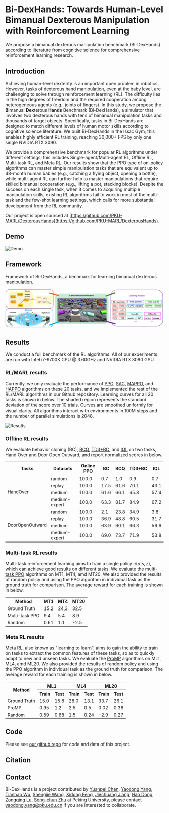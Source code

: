# Bi-DexHands: Towards Human-Level Bimanual Dexterous Manipulation with Reinforcement Learning

We propose a bimanual dexterous manipulation benchmark (Bi-DexHands) according to literature from cognitive science for comprehensive reinforcement learning research.

## Introduction

Achieving human-level dexterity is an important open problem in robotics. However, tasks of dexterous hand manipulation, even at the baby level, are challenging to solve through reinforcement learning (RL). The difficulty lies in the high degrees of freedom and the required cooperation among heterogeneous agents (e.g., joints of fingers). In this study, we propose the **Bi**manual **Dex**terous **Hands** Benchmark (Bi-DexHands), a simulator that involves two dexterous hands with tens of bimanual manipulation tasks and thousands of target objects. Specifically, tasks in Bi-DexHands are designed to match different levels of human motor skills according to cognitive science literature. We built Bi-DexHands  in the Issac Gym; this enables highly efficient RL training,  reaching 30,000+ FPS by only one single NVIDIA RTX 3090. 

We provide a comprehensive benchmark for popular RL algorithms under different settings; this includes Single-agent/Multi-agent RL, Offline RL, Multi-task RL, and Meta RL. Our results show that the PPO type of on-policy algorithms can master simple manipulation tasks that are equivalent up to 48-month human babies (e.g., catching a flying object, opening a bottle), while multi-agent RL can further help to master manipulations that require skilled bimanual cooperation (e.g., lifting a pot, stacking blocks). Despite the success on each single task, when it comes to acquiring multiple manipulation skills, existing RL algorithms fail to work in most of the multi-task and the few-shot learning settings, which calls for more substantial development from the RL community. 

Our project is open sourced at [https://github.com/PKU-MARL/DexterousHands](https://github.com/PKU-MARL/DexterousHands).

## Demo

![Demo](./assets/images/quick_demo_v2.gif)

## Framework
Framework of Bi-DexHands, a bechmark for learning bimanual dexterous manipulation.

![Framework](./assets/images/overview.png)

## Results

We conduct a full benchmark of the RL algorithms. All of our experiments are run with Intel i7-9700K CPU @ 3.60GHz and NVIDIA RTX 3090 GPU.

### RL/MARL results
Currently, we only evaluate the performance of [PPO](https://arxiv.org/abs/1707.06347), [SAC](https://arxiv.org/abs/1801.01290), [MAPPO](https://arxiv.org/abs/2103.01955), and [HAPPO](https://arxiv.org/abs/2109.11251) algorithms on these 20 tasks, and we implemented the rest of the RL/MARL algorithms in our Github repository. Learning curves for all 20 tasks is shown in below. The shaded region represents the standard deviation of the score over 10 trials. Curves are smoothed uniformly for visual clarity. All algorithms interact with environments in 100M steps and the number of parallel simulations is 2048.

![Results](./assets/images/merge_20.png)

### Offline RL results

We evaluate behavior cloning (BC), [BCQ](http://proceedings.mlr.press/v97/fujimoto19a.html), [TD3+BC](https://proceedings.neurips.cc/paper/2021/hash/a8166da05c5a094f7dc03724b41886e5-Abstract.html), and [IQL](https://arxiv.org/abs/2110.06169) on two tasks, Hand Over and Door Open Outward, and report normalized scores in below.

<table>
    <tr>
        <th>Tasks</th>
        <th>Datasets</th>
        <th>Online PPO</th>
        <th>BC</th>
        <th>BCQ</th>
        <th>TD3+BC</th>
        <th>IQL</th>
    </tr>
    <tr>
        <td rowspan="4">HandOver</td>
        <td>random</td>
        <td>100.0</td>
        <td>0.7</td>
        <td>1.0</td>
        <td>0.9</td>
        <td>0.7</td>
    </tr>
    <tr>
        <td>replay</td>
        <td>100.0</td>
        <td>17.5</td>
        <td>61.6</td>
        <td>70.1</td>
        <td>43.1</td>
    </tr>
    <tr>
        <td>medium</td>
        <td>100.0</td>
        <td>61.6</td>
        <td>66.1</td>
        <td>65.8</td>
        <td>57.4</td>
    </tr>
    <tr>
        <td>medium-expert</td>
        <td>100.0</td>
        <td>63.3</td>
        <td>81.7</td>
        <td>84.9</td>
        <td>67.2</td>
    </tr>
    <tr>
        <td rowspan="4">DoorOpenOutward</td>
        <td>random</td>
        <td>100.0</td>
        <td>2.1</td>
        <td>23.8</td>
        <td>34.9</td>
        <td>3.8</td>
    </tr>
    <tr>
        <td>replay</td>
        <td>100.0</td>
        <td>36.9</td>
        <td>48.8</td>
        <td>60.5</td>
        <td>31.7</td>
    </tr>
    <tr>
        <td>medium</td>
        <td>100.0</td>
        <td>63.9</td>
        <td>60.1</td>
        <td>66.3</td>
        <td>56.6</td>
    </tr>
    <tr>
        <td>medium-expert</td>
        <td>100.0</td>
        <td>69.0</td>
        <td>73.7</td>
        <td>71.9</td>
        <td>53.8</td>
    </tr>
</table>


### Multi-task RL results

Multi-task reinforcement learning aims to train a single policy $\pi (a|s, z)$, which can achieve good results on different tasks. We evaluate the [multi-task PPO](https://arxiv.org/abs/1707.06347) algorithms on MT1, MT4, amd MT20. We also provided the results of random policy and using the PPO algorithm in individual task as the ground truth for comparison. The average reward for each training is shown in below.


<table>
    <tr>
        <th>Method</th>
        <th>MT1</th>
        <th>MT4</th>
        <th>MT20</th>
    </tr>
    <tr>
        <td>Ground Truth</td>
        <td>15.2</td>
        <td>24,3</td>
        <td>32.5</td>
    </tr>
    <tr>
        <td>Multi-task PPO</td>
        <td>9.4</td>
        <td>5.4</td>
        <td>8.9</td>
    </tr>
    <tr>
        <td>Random</td>
        <td>0.61</td>
        <td>1.1</td>
        <td>-2.5</td>
    </tr>
</table>

### Meta RL results

Meta RL, also known as "learning to learn", aims to gain the ability to train on tasks to extract the common features of these tasks, so as to quickly adapt to new and unseen tasks. We evaluate the [ProMP](https://arxiv.org/abs/1810.06784) algorithms on ML1, ML4, amd ML20. We also provided the results of random policy and using the PPO algorithm in individual task as the ground truth for comparison. The average reward for each training is shown in below.

<table>
    <tr>
        <th rowspan="2">Method</th>
        <th colspan="2">ML1</th>
        <th colspan="2">ML4</th>
        <th colspan="2">ML20</th>
    </tr>
    <tr>
        <th>Train</th>
        <th>Test</th>
        <th>Train</th>
        <th>Test</th>
        <th>Train</th>
        <th>Test</th>
    </tr>
    <tr>
        <td>Ground Truth</td>
        <td>15.0</td>
        <td>15.8</td>
        <td>28.0</td>
        <td>13.1</td>
        <td>33.7</td>
        <td>26.1</td>
    </tr>
    <tr>
        <td>ProMP</td>
        <td>0.95</td>
        <td>1.2</td>
        <td>2.5</td>
        <td>0.5</td>
        <td>0.02</td>
        <td>0.36</td>
    </tr>
    <tr>
        <td>Random</td>
        <td>0.59</td>
        <td>0.68</td>
        <td>1.5</td>
        <td>0.24</td>
        <td>-2.9</td>
        <td>0.27</td>
    </tr>
</table>

## Code

Please see [our github repo](https://github.com/PKU-MARL/DexterousHands) for code and data of this project.

## Citation


## Contact

Bi-DexHands is a project contributed by [Yuanpei Chen](https://github.com/cypypccpy), [Yaodong Yang](https://www.yangyaodong.com/), [Tianhao Wu](https://tianhaowuhz.github.io/), [Shengjie Wang](https://github.com/Shengjie-bob), [Xidong Feng](https://github.com/waterhorse1), [Jiechuang Jiang](https://z0ngqing.github.io), [Hao Dong](https://zsdonghao.github.io), [Zongqing Lu](https://z0ngqing.github.io), [Song-chun Zhu](http://www.stat.ucla.edu/~sczhu/) at Peking University, please contact yaodong.yang@pku.edu.cn if you are interested to collaborate.